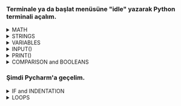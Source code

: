 ### Terminale ya da başlat menüsüne "idle" yazarak Python terminali açalım.

<details> <summary> MATH</summary>

- ADDITION & SUBTRACTION & MULTIPLICATION
   - `>>> 15 + 4` <br/> `19`
   - `>>> 15 - 4` <br/> `11`
   - `>>> 15 * 4` <br/> `60`
   - `>>> 3.2 + 2` <br/> `5.2`
   - `>>> 3.2 - 3.2` <br/> `0.0`
   - `>>> 3.2 * 5` <br/> `16.0`
 
- DIVISION
   - FLOAT DIVISION vs INTEGER DIVISION
     - `>>> 15 / 4` <br/> `3.75`
     - `15 // 4` <br/> `3`

- POWER & REMAINDER
   - `2 ** 3`<br/> `8`
   - `15 % 7`<br/> `1`

- math LIBRARY
   - `>>> import math`
   - `>>> math.floor(8.4)`<br/> `8`
   - `>>> math.ceil(7.1)`<br/> `8`
   - `>>> math.round(7.6)`<br/> `8`
   - `>>> math.pi`<br/> `3.141592653589793` <br/>`>>> math.e`<br/> `2.718281828459045` <br/>`>>> math.inf`<br/> `inf`
   - `>>> math.fabs(-5)`<br/> `5`
   - `>>> math.sqrt(25)`<br/> `5.0`
   - `>>> math.sin(math.pi/2)` <br/> `1.0`
   - `>>> math.log(10)`<br/> `2.302585092994046`<br/>  `>>> math.log(100,10)`<br/> `2.0`
   - `>>> math.gcd(8,12)`<br/> `4`
   - `>>> math.comb(5,2)`<br/> `10`
   - `>>> math.pow(2,3)`<br/> `8.0`
</details>

<details> <summary> STRINGS</summary>
  
 - CONCATENATION
   - `>>> "hello world"`<br/> `'hello world`
   - `>>> "hello" + " world"`<br/> `'hello world'`
   - `>>> "hello" * 2 `<br/> `'hellohello'`
 - ESCAPE CHARACTER 
   - `>>> "hello \"Ali\""`<br/> `'hello Ali'`
   - `>>> """hello` <br/>
`world` <br/>
`in` <br/>
`multiple lines"""` 
<br/> `'hello\nworld\nin\nmultiple lines'`
 - FORMATTING
   - `>>> "hello {}".format("world")`<br/> `'hello world'`
   - `>>> "Hesap {} TL.".format("2")`<br/> `'Hesap 2 TL.'`
 - INDEXING 
   - `>>> "string"[0]`<br/> `'s'`
   - `>>> "string"[2]`<br/> `'t'`
   - `>>> "string"[-1]`<br/> `'g'`
   - `>>> "string"[1:3]`<br/> `'tr'`
   - `>>> "string"[:-2]`<br/> `'stri'`
   - `>>> "string"[1:]`<br/> `'tring'`
</details>

<details> <summary> VARIABLES</summary>

  - DECLARATION
    - `>>> x = 5`
    - `>>> y = 4.3`
    - `>>> z = "hello"`
    - `>>> Y = 8`
  - TYPE()
    -  `>>> type(x)`<br/> `'<class 'int'>'`
    -  `>>> type(y)`<br/> `'<class 'float'>'`
    -  `>>> type(z)`<br/> `'<class 'str'>'`
    -  `>>> type(Y)`<br/> `'<class 'int'>'`
    -  `>>> type(True)`<br/> `'<class 'bool'>'`
    -  `>>> type(False)`<br/> `'<class 'bool'>'`
  - CASTING
    - `>>> int(2.6)`<br/> `2`
    - `>>> float(2)`<br/> `2.0`
    - `>>> str(2.6)`<br/> `'2.6'`
    - `>>> str(2)`<br/> `'2'`
    - `>>> int(False)`<br/> `0`
    - `>>> bool(2)`<br/> `True`
</details>

<details> <summary>  INPUT()</summary>

 - `>>> input()`<br/> `2` <br/> `'2'`
 - `>>> int(input())`<br/> `2` <br/> `2`
 - `>>> float(input("Please enter a number"))`<br/> `Please enter a number3.14` <br/> `3.14`
</details>

<details> <summary>  PRINT()</summary>
  
  - `>>> print()`<br/> ` `
  - `>>> print(5)`<br/> `5`
  - `>>> print(3+7.2)`<br/> `10.2`
  - `>>> print("hello")`<br/> `'hello`
  - `>>> print("hello" + " world")`<br/> `'hello world'`
  - `>>> print(x)`<br/> `5`
  - `>>> print(x * y)`<br/> `21.5`
  - `>>> print(x, y, "hello")`<br/> `5 8 hello`
  - `>>> print(x, y, "hello", sep="xx")`<br/> `5xx8xxhello`

</details>

<details> <summary> COMPARISON and BOOLEANS </summary>
  
  - `>>> 9 > 2`<br/> `True`
  - `>>> 9 >= 9.0`<br/> `True`
  - `>>> 9 < 2`<br/> `False`
  - `>>> 9 <= 2`<br/> `False`
  - `>>> 9 == 2`<br/> `False`
  - `>>> 9 != 9.0`<br/> `True`
  - `>>> 3*5 == 15`<br/> `True`
  
</details>

### Şimdi Pycharm'a geçelim.

<details> <summary> IF and INDENTATION </summary>
  
  
  
</details>
  
<details> <summary> LOOPS</summary>

  - ### WHILE
  - ### FOR
  - ##### CONTINUE
  - ##### BREAK
  - ##### RANGE()
</details>
